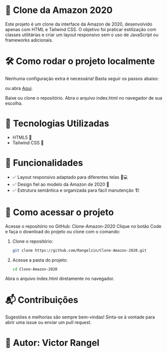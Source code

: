 # 🛒 Clone da Amazon 2020
Este projeto é um clone da interface da Amazon de 2020, desenvolvido apenas com HTML e Tailwind CSS. O objetivo foi praticar estilização com classes utilitárias e criar um layout responsivo sem o uso de JavaScript ou frameworks adicionais.

# 🛠️ Como rodar o projeto localmente
Nenhuma configuração extra é necessária! Basta seguir os passos abaixo:

ou abra <a href="https://rangelzin.github.io/Clone-Amazon-2020/src/indexAMAZON.html">Aqui</a>.

Baixe ou clone o repositório.
Abra o arquivo index.html no navegador de sua escolha.

# 🚀 Tecnologias Utilizadas
- HTML5 📄
- Tailwind CSS 🎨

# 📌 Funcionalidades

- ✅ Layout responsivo adaptado para diferentes telas 📱💻
- ✅ Design fiel ao modelo da Amazon de 2020 🏬
- ✅ Estrutura semântica e organizada para fácil manutenção 🏗️

# 📂 Como acessar o projeto
Acesse o repositório no GitHub: Clone-Amazon-2020
Clique no botão Code e faça o download do projeto ou clone com o comando:

1. Clone o repositório:

    ```bash
    git clone https://github.com/Rangelzin/Clone-Amazon-2020.git
    ``` 

2. Acesse a pasta do projeto:

    ```bash
   cd Clone-Amazon-2020  
    ```       

Abra o arquivo index.html diretamente no navegador.


# 📬 Contribuições
Sugestões e melhorias são sempre bem-vindas! Sinta-se à vontade para abrir uma issue ou enviar um pull request.

# 📌 Autor: Victor Rangel